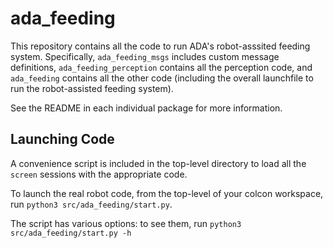 # ada_feeding

This repository contains all the code to run ADA's robot-asssited feeding system. Specifically, `ada_feeding_msgs` includes custom message definitions, `ada_feeding_perception` contains all the perception code, and `ada_feeding` contains all the other code (including the overall launchfile to run the robot-assisted feeding system).

See the README in each individual package for more information.

## Launching Code

A convenience script is included in the top-level directory to load all the `screen` sessions with the appropriate code.

To launch the real robot code, from the top-level of your colcon workspace, run `python3 src/ada_feeding/start.py`.

The script has various options: to see them, run `python3 src/ada_feeding/start.py -h`